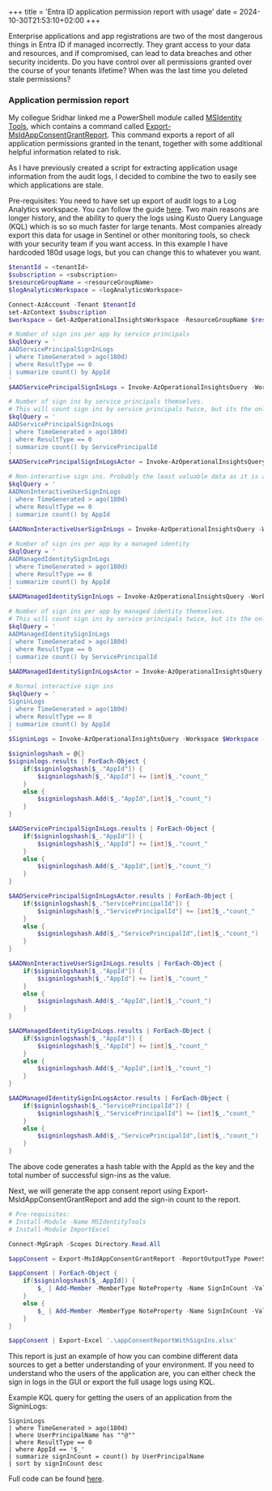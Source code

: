 +++
title = 'Entra ID application permission report with usage'
date = 2024-10-30T21:53:10+02:00
+++

Enterprise applications and app registrations are two of the most dangerous things in Entra ID if managed incorrectly. They grant access to your data and resources, and if compromised, can lead to data breaches and other security incidents. Do you have control over all permissions granted over the course of your tenants lifetime? When was the last time you deleted stale permissions?

### Application permission report

My collegue Sridhar linked me a PowerShell module called [MSIdentity Tools](https://azuread.github.io/MSIdentityTools/), which contains a command called [Export-MsIdAppConsentGrantReport](https://azuread.github.io/MSIdentityTools/commands/Export-MsIdAppConsentGrantReport/). This command exports a report of all application permissions granted in the tenant, together with some additional helpful information related to risk.

As I have previously created a script for extracting application usage information from the audit logs, I decided to combine the two to easily see which applications are stale.

Pre-requisites: You need to have set up export of audit logs to a Log Analytics workspace. You can follow the guide [here](https://learn.microsoft.com/en-us/entra/identity/monitoring-health/howto-integrate-activity-logs-with-azure-monitor-logs#send-logs-to-azure-monitor). Two main reasons are longer history, and the ability to query the logs using Kusto Query Language (KQL) which is so so much faster for large tenants. Most companies already export this data for usage in Sentinel or other monitoring tools, so check with your security team if you want access. In this example I have hardcoded 180d usage logs, but you can change this to whatever you want.

```PowerShell
$tenantId = <tenantId>
$subscription = <subscription>
$resourceGroupName = <resourceGroupName>
$logAnalyticsWorkspace = <logAnalyticsWorkspace>

Connect-AzAccount -Tenant $tenantId
set-AzContext $subscription
$workspace = Get-AzOperationalInsightsWorkspace -ResourceGroupName $resourceGroupName -Name $logAnalyticsWorkspace

# Number of sign ins per app by service principals
$kqlQuery = '
AADServicePrincipalSignInLogs
| where TimeGenerated > ago(180d)
| where ResultType == 0
| summarize count() by AppId
'
$AADServicePrincipalSignInLogs = Invoke-AzOperationalInsightsQuery -Workspace $Workspace -Query $kqlQuery

# Number of sign ins by service principals themselves.
# This will count sign ins by service principals twice, but its the only way I have figured out to get activity for service principals.
$kqlQuery = '
AADServicePrincipalSignInLogs
| where TimeGenerated > ago(180d)
| where ResultType == 0
| summarize count() by ServicePrincipalId
'
$AADServicePrincipalSignInLogsActor = Invoke-AzOperationalInsightsQuery -Workspace $Workspace -Query $kqlQuery

# Non-interactive sign ins. Probably the least valuable data as it is almost always included in the sign in logs.
$kqlQuery = '
AADNonInteractiveUserSignInLogs
| where TimeGenerated > ago(180d)
| where ResultType == 0
| summarize count() by AppId
'
$AADNonInteractiveUserSignInLogs = Invoke-AzOperationalInsightsQuery -Workspace $Workspace -Query $kqlQuery

# Number of sign ins per app by a managed identity
$kqlQuery = '
AADManagedIdentitySignInLogs
| where TimeGenerated > ago(180d)
| where ResultType == 0
| summarize count() by AppId
'
$AADManagedIdentitySignInLogs = Invoke-AzOperationalInsightsQuery -Workspace $Workspace -Query $kqlQuery

# Number of sign ins per app by managed identity themselves.
# This will count sign ins by service principals twice, but its the only way I have figured out to get activity for managed identity.
$kqlQuery = '
AADManagedIdentitySignInLogs
| where TimeGenerated > ago(180d)
| where ResultType == 0
| summarize count() by ServicePrincipalId
'
$AADManagedIdentitySignInLogsActor = Invoke-AzOperationalInsightsQuery -Workspace $Workspace -Query $kqlQuery

# Normal interactive sign ins
$kqlQuery = '
SigninLogs
| where TimeGenerated > ago(180d)
| where ResultType == 0
| summarize count() by AppId
'
$SigninLogs = Invoke-AzOperationalInsightsQuery -Workspace $Workspace -Query $kqlQuery

$signinlogshash = @{}
$signinlogs.results | ForEach-Object {
    if($signinlogshash[$_."AppId"]) {
        $signinlogshash[$_."AppId"] += [int]$_."count_"
    }
    else {
        $signinlogshash.Add($_."AppId",[int]$_."count_")
    }
}

$AADServicePrincipalSignInLogs.results | ForEach-Object {
    if($signinlogshash[$_."AppId"]) {
        $signinlogshash[$_."AppId"] += [int]$_."count_"
    }
    else {
        $signinlogshash.Add($_."AppId",[int]$_."count_")
    }
}

$AADServicePrincipalSignInLogsActor.results | ForEach-Object {
    if($signinlogshash[$_."ServicePrincipalId"]) {
        $signinlogshash[$_."ServicePrincipalId"] += [int]$_."count_"
    }
    else {
        $signinlogshash.Add($_."ServicePrincipalId",[int]$_."count_")
    }
}

$AADNonInteractiveUserSignInLogs.results | ForEach-Object {
    if($signinlogshash[$_."AppId"]) {
        $signinlogshash[$_."AppId"] += [int]$_."count_"
    }
    else {
        $signinlogshash.Add($_."AppId",[int]$_."count_")
    }
}

$AADManagedIdentitySignInLogs.results | ForEach-Object {
    if($signinlogshash[$_."AppId"]) {
        $signinlogshash[$_."AppId"] += [int]$_."count_"
    }
    else {
        $signinlogshash.Add($_."AppId",[int]$_."count_")
    }
}

$AADManagedIdentitySignInLogsActor.results | ForEach-Object {
    if($signinlogshash[$_."ServicePrincipalId"]) {
        $signinlogshash[$_."ServicePrincipalId"] += [int]$_."count_"
    }
    else {
        $signinlogshash.Add($_."ServicePrincipalId",[int]$_."count_")
    }
}
```

The above code generates a hash table with the AppId as the key and the total number of successful sign-ins as the value.

Next, we will generate the app consent report using Export-MsIdAppConsentGrantReport and add the sign-in count to the report.

```PowerShell
# Pre-requisites:
# Install-Module -Name MSIdentityTools
# Install-Module ImportExcel

Connect-MgGraph -Scopes Directory.Read.All

$appConsent = Export-MsIdAppConsentGrantReport -ReportOutputType PowerShellObjects

$appConsent | ForEach-Object {
    if($signinlogshash[$_.AppId]) {
        $_ | Add-Member -MemberType NoteProperty -Name SignInCount -Value $signinlogshash[$_.AppId]
    }
    else {
        $_ | Add-Member -MemberType NoteProperty -Name SignInCount -Value 0
    }
}

$appConsent | Export-Excel '.\appConsentReportWithSignIns.xlsx'
```

This report is just an example of how you can combine different data sources to get a better understanding of your environment. If you need to understand who the users of the application are, you can either check the sign in logs in the GUI or export the full usage logs using KQL.

Example KQL query for getting the users of an application from the SigninLogs:

```KQL
SigninLogs
| where TimeGenerated > ago(180d)
| where UserPrincipalName has ""@""
| where ResultType == 0
| where AppId == '$_'
| summarize signInCount = count() by UserPrincipalName
| sort by signInCount desc
```

Full code can be found [here](https://github.com/JrndD/Nifty-scripts-for-Entra-ID-and-Microsoft-365/blob/main/applicationConsentWith180dSignIns.ps1).